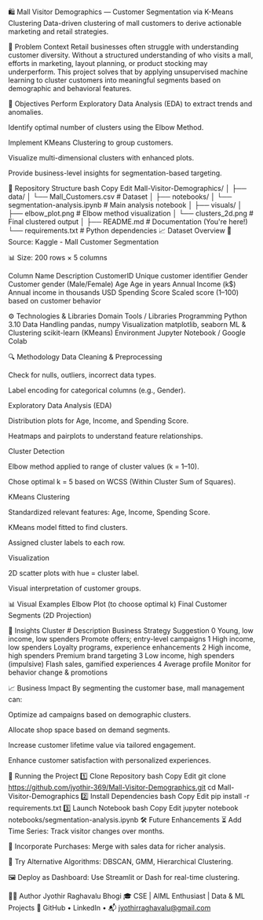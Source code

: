 🛍️ Mall Visitor Demographics — Customer Segmentation via K-Means Clustering
Data-driven clustering of mall customers to derive actionable marketing and retail strategies.

🧠 Problem Context
Retail businesses often struggle with understanding customer diversity. Without a structured understanding of who visits a mall, efforts in marketing, layout planning, or product stocking may underperform. This project solves that by applying unsupervised machine learning to cluster customers into meaningful segments based on demographic and behavioral features.

🎯 Objectives
Perform Exploratory Data Analysis (EDA) to extract trends and anomalies.

Identify optimal number of clusters using the Elbow Method.

Implement KMeans Clustering to group customers.

Visualize multi-dimensional clusters with enhanced plots.

Provide business-level insights for segmentation-based targeting.

📂 Repository Structure
bash
Copy
Edit
Mall-Visitor-Demographics/
│
├── data/
│   └── Mall_Customers.csv             # Dataset
│
├── notebooks/
│   └── segmentation-analysis.ipynb    # Main analysis notebook
│
├── visuals/
│   ├── elbow_plot.png                 # Elbow method visualization
│   └── clusters_2d.png                # Final clustered output
│
├── README.md                          # Documentation (You're here!)
└── requirements.txt                   # Python dependencies
📈 Dataset Overview
📁 Source: Kaggle - Mall Customer Segmentation

📊 Size: 200 rows × 5 columns

Column Name	Description
CustomerID	Unique customer identifier
Gender	Customer gender (Male/Female)
Age	Age in years
Annual Income (k$)	Annual income in thousands USD
Spending Score	Scaled score (1–100) based on customer behavior

⚙️ Technologies & Libraries
Domain	Tools / Libraries
Programming	Python 3.10
Data Handling	pandas, numpy
Visualization	matplotlib, seaborn
ML & Clustering	scikit-learn (KMeans)
Environment	Jupyter Notebook / Google Colab

🔍 Methodology
Data Cleaning & Preprocessing

Check for nulls, outliers, incorrect data types.

Label encoding for categorical columns (e.g., Gender).

Exploratory Data Analysis (EDA)

Distribution plots for Age, Income, and Spending Score.

Heatmaps and pairplots to understand feature relationships.

Cluster Detection

Elbow method applied to range of cluster values (k = 1–10).

Chose optimal k = 5 based on WCSS (Within Cluster Sum of Squares).

KMeans Clustering

Standardized relevant features: Age, Income, Spending Score.

KMeans model fitted to find clusters.

Assigned cluster labels to each row.

Visualization

2D scatter plots with hue = cluster label.

Visual interpretation of customer groups.

📊 Visual Examples
Elbow Plot (to choose optimal k)	Final Customer Segments (2D Projection)

🧠 Insights
Cluster #	Description	Business Strategy Suggestion
0	Young, low income, low spenders	Promote offers; entry-level campaigns
1	High income, low spenders	Loyalty programs, experience enhancements
2	High income, high spenders	Premium brand targeting
3	Low income, high spenders (impulsive)	Flash sales, gamified experiences
4	Average profile	Monitor for behavior change & promotions

📈 Business Impact
By segmenting the customer base, mall management can:

Optimize ad campaigns based on demographic clusters.

Allocate shop space based on demand segments.

Increase customer lifetime value via tailored engagement.

Enhance customer satisfaction with personalized experiences.

🚀 Running the Project
1️⃣ Clone Repository
bash
Copy
Edit
git clone https://github.com/jyothir-369/Mall-Visitor-Demographics.git
cd Mall-Visitor-Demographics
2️⃣ Install Dependencies
bash
Copy
Edit
pip install -r requirements.txt
3️⃣ Launch Notebook
bash
Copy
Edit
jupyter notebook notebooks/segmentation-analysis.ipynb
🛠️ Future Enhancements
⏳ Add Time Series: Track visitor changes over months.

🧾 Incorporate Purchases: Merge with sales data for richer analysis.

🤖 Try Alternative Algorithms: DBSCAN, GMM, Hierarchical Clustering.

🖼️ Deploy as Dashboard: Use Streamlit or Dash for real-time clustering.

🧑‍💻 Author
Jyothir Raghavalu Bhogi
🎓 CSE | AIML Enthusiast | Data & ML Projects
🔗 GitHub • LinkedIn • 📬 jyothirraghavalu@gmail.com
